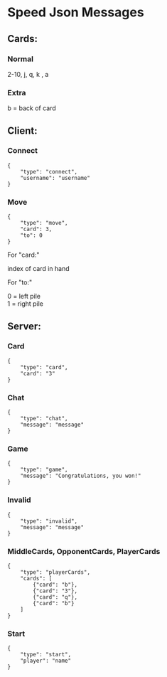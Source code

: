 # Speed Json Messages

## Cards:

### Normal
2-10, j, q, k , a

### Extra
b = back of card

## Client:

### Connect
```
{
	"type": "connect",
	"username": "username"
}
```

### Move
```
{
	"type": "move",
	"card": 3,
	"to": 0
}
```

For "card:"

index of card in hand


For "to:"

0 = left pile<br/>
1 = right pile


## Server:

### Card
```
{
	"type": "card",
	"card": "3"
}
```

### Chat
```
{
	"type": "chat",
	"message": "message"
}
```

### Game
```
{
	"type": "game",
	"message": "Congratulations, you won!"
}
```

### Invalid
```
{
	"type": "invalid",
	"message": "message"
}
```

### MiddleCards, OpponentCards, PlayerCards
```
{
	"type": "playerCards",
	"cards": [
		{"card": "b"},
		{"card": "3"},
		{"card": "q"},
		{"card": "b"}
	]
}
```

### Start
```
{
	"type": "start",
	"player": "name"
}
```